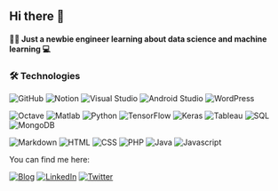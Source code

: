 ## Hi there 👋

#### :woman_technologist: Just a newbie engineer learning about data science and machine learning :computer: 

### :hammer_and_wrench: Technologies  

![GitHub](https://img.shields.io/badge/-GitHub-616161?style=flat&logo=github&logoColor=ffffff)
![Notion](https://img.shields.io/badge/-Notion-616161?style=flat&logo=notion&logoColor=ffffff)
![Visual Studio](https://img.shields.io/badge/-Visual_Studio-616161?style=flat&logo=visualstudio&logoColor=ffffff)
![Android Studio](https://img.shields.io/badge/-Android_Studio-616161?style=flat&logo=androidstudio&logoColor=ffffff)
![WordPress](https://img.shields.io/badge/-WordPress-616161?style=flat&logo=wordpress&logoColor=ffffff)

![Octave](https://img.shields.io/badge/-Octave-616161?style=flat&logo=octave&logoColor=ffffff)
![Matlab](https://img.shields.io/badge/-Matlab-616161?style=flat&logo=matlab&logoColor=ffffff)
![Python](https://img.shields.io/badge/-Python-616161?style=flat&logo=python&logoColor=ffffff)
![TensorFlow](https://img.shields.io/badge/-TensorFlow-616161?style=flat&logo=tensorflow&logoColor=ffffff)
![Keras](https://img.shields.io/badge/-Keras-616161?style=flat&logo=keras&logoColor=ffffff)
![Tableau](https://img.shields.io/badge/-Tableau-616161?style=flat&logo=tableau&logoColor=ffffff)
![SQL](https://img.shields.io/badge/-SQL-616161?style=flat&logo=SQL&logoColor=ffffff)
![MongoDB](https://img.shields.io/badge/-MongoDB-616161?style=flat&logo=mongodb&logoColor=ffffff)

![Markdown](https://img.shields.io/badge/-Markdown-616161?style=flat&logo=markdown&logoColor=ffffff)
![HTML](https://img.shields.io/badge/-HTML-616161?style=flat&logo=HTML5&logoColor=ffffff)
![CSS](https://img.shields.io/badge/-CSS-616161?style=flat&logo=CSS3&logoColor=ffffff)
![PHP](https://img.shields.io/badge/-PHP-616161?style=flat&logo=PHP&logoColor=ffffff)
![Java](https://img.shields.io/badge/-Java-616161?style=flat&logo=Java&logoColor=ffffff)
![Javascript](https://img.shields.io/badge/-JavaScript-616161?style=flat&logo=Javascript&logoColor=ffffff)


You can find me here:

[![Blog](https://img.shields.io/badge/-Blog:_apuerma-FFFFFF?style=flat)](https://apuerma.github.io/)
[![LinkedIn](https://img.shields.io/badge/-LinkedIn-FFFFFF?style=flat&logo=linkedin&logoColor=616161)](linkedin.com/in/anapuermaruiz)
[![Twitter](https://img.shields.io/badge/-Twitter-FFFFFF?style=flat&logo=twitter&logoColor=616161)](twitter.com/apuermaruiz)





<!--
**apuerma/apuerma** is a ✨ _special_ ✨ repository because its `README.md` (this file) appears on your GitHub profile.

Here are some ideas to get you started:

- 🌱 I’m currently learning ...
- 👯 I’m looking to collaborate on ...
- 🤔 I’m looking for help with ...
- 💬 Ask me about ...
- 📫 How to reach me: ...
- 😄 Pronouns: ...
- ⚡ Fun fact: ...
-->
